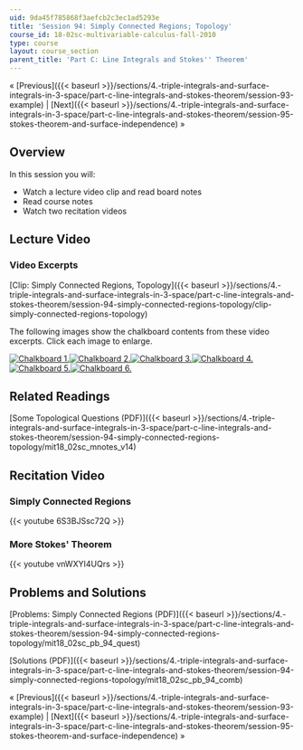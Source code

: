 ```yaml
---
uid: 9da45f785868f3aefcb2c3ec1ad5293e
title: 'Session 94: Simply Connected Regions; Topology'
course_id: 18-02sc-multivariable-calculus-fall-2010
type: course
layout: course_section
parent_title: 'Part C: Line Integrals and Stokes'' Theorem'
---
```


« [Previous]({{< baseurl >}}/sections/4.-triple-integrals-and-surface-integrals-in-3-space/part-c-line-integrals-and-stokes-theorem/session-93-example) | [Next]({{< baseurl >}}/sections/4.-triple-integrals-and-surface-integrals-in-3-space/part-c-line-integrals-and-stokes-theorem/session-95-stokes-theorem-and-surface-independence) »

Overview
--------

In this session you will:

*   Watch a lecture video clip and read board notes
*   Read course notes
*   Watch two recitation videos

Lecture Video
-------------

### Video Excerpts

[Clip: Simply Connected Regions, Topology]({{< baseurl >}}/sections/4.-triple-integrals-and-surface-integrals-in-3-space/part-c-line-integrals-and-stokes-theorem/session-94-simply-connected-regions-topology/clip-simply-connected-regions-topology)

The following images show the chalkboard contents from these video excerpts. Click each image to enlarge.

[![Chalkboard 1.](https://open-learning-course-data-production.s3.amazonaws.com/18-02sc-multivariable-calculus-fall-2010/31ac6dbb8dd25b12bf0b82cc4a4c1bad_MIT18_02SC_L32Brds_1a.png)](https://open-learning-course-data-production.s3.amazonaws.com/18-02sc-multivariable-calculus-fall-2010/a095cde6665fd1c4177b9f07702f56cb_MIT18_02SC_L32Brds_1.png "Open in a new window.")[![Chalkboard 2.](https://open-learning-course-data-production.s3.amazonaws.com/18-02sc-multivariable-calculus-fall-2010/be8340a4c48f1b619ebdb6baceada189_MIT18_02SC_L32Brds_2a.png)](https://open-learning-course-data-production.s3.amazonaws.com/18-02sc-multivariable-calculus-fall-2010/3318eba81c5b3e308dce6abc3a0ea275_MIT18_02SC_L32Brds_2.png "Open in a new window.")[![Chalkboard 3.](https://open-learning-course-data-production.s3.amazonaws.com/18-02sc-multivariable-calculus-fall-2010/745b67eaae7acef57832872a4cae8eee_MIT18_02SC_L32Brds_3a.png)](https://open-learning-course-data-production.s3.amazonaws.com/18-02sc-multivariable-calculus-fall-2010/257caa4c846aa0a47a910222dd3bd305_MIT18_02SC_L32Brds_3.png "Open in a new window.")[![Chalkboard 4.](https://open-learning-course-data-production.s3.amazonaws.com/18-02sc-multivariable-calculus-fall-2010/25555b09c7c39921a80278dbe2dd56eb_MIT18_02SC_L32Brds_4a.png)](https://open-learning-course-data-production.s3.amazonaws.com/18-02sc-multivariable-calculus-fall-2010/277f54d02cd2440d8617e7c5a7cffb60_MIT18_02SC_L32Brds_4.png "Open in a new window.")  
[![Chalkboard 5.](https://open-learning-course-data-production.s3.amazonaws.com/18-02sc-multivariable-calculus-fall-2010/8582026907cb19a3692118a528559ce9_MIT18_02SC_L32Brds_5a.png)](https://open-learning-course-data-production.s3.amazonaws.com/18-02sc-multivariable-calculus-fall-2010/9591c9035e91c2353d93f85bde0b729f_MIT18_02SC_L32Brds_5.png "Open in a new window.")[![Chalkboard 6.](https://open-learning-course-data-production.s3.amazonaws.com/18-02sc-multivariable-calculus-fall-2010/1875cd0b76ee050e7e7526a1dad7d5e5_MIT18_02SC_L32Brds_6a.png)](https://open-learning-course-data-production.s3.amazonaws.com/18-02sc-multivariable-calculus-fall-2010/075bfc4c84985e74fbd820583d5cc527_MIT18_02SC_L32Brds_6.png "Open in a new window.")

Related Readings
----------------

[Some Topological Questions (PDF)]({{< baseurl >}}/sections/4.-triple-integrals-and-surface-integrals-in-3-space/part-c-line-integrals-and-stokes-theorem/session-94-simply-connected-regions-topology/mit18_02sc_mnotes_v14)

Recitation Video
----------------

### Simply Connected Regions

{{< youtube 6S3BJSsc72Q >}}

### More Stokes' Theorem

{{< youtube vnWXYI4UQrs >}}

Problems and Solutions
----------------------

[Problems: Simply Connected Regions (PDF)]({{< baseurl >}}/sections/4.-triple-integrals-and-surface-integrals-in-3-space/part-c-line-integrals-and-stokes-theorem/session-94-simply-connected-regions-topology/mit18_02sc_pb_94_quest)

[Solutions (PDF)]({{< baseurl >}}/sections/4.-triple-integrals-and-surface-integrals-in-3-space/part-c-line-integrals-and-stokes-theorem/session-94-simply-connected-regions-topology/mit18_02sc_pb_94_comb)

« [Previous]({{< baseurl >}}/sections/4.-triple-integrals-and-surface-integrals-in-3-space/part-c-line-integrals-and-stokes-theorem/session-93-example) | [Next]({{< baseurl >}}/sections/4.-triple-integrals-and-surface-integrals-in-3-space/part-c-line-integrals-and-stokes-theorem/session-95-stokes-theorem-and-surface-independence) »